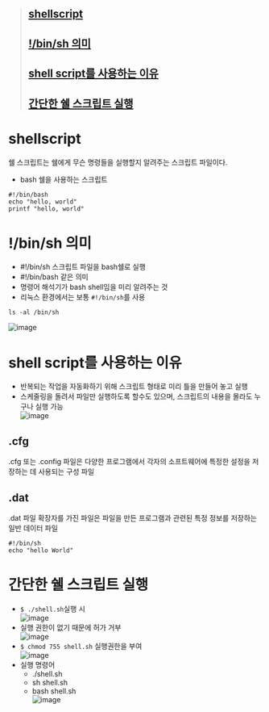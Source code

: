 >##  [shellscript ](#shellscript)
>##  [!/bin/sh 의미 ](#--bin-sh-의미)
>##  [shell script를 사용하는 이유 ](#shell-script-를-사용하는-이유)
>##  [간단한 쉘 스크립트 실행 ](#간단한-쉘-스크립트-실행)


# shellscript
쉘 스크립트는 쉘에게 무슨 명령들을 실행할지 알려주는 스크립트 파일이다.
- bash 쉘을 사용하는 스크립트
```shell
#!/bin/bash    
echo "hello, world"
printf "hello, world"
```
# !/bin/sh 의미
- #!/bin/sh 스크립트 파일을 bash쉘로 실행
- #!/bin/bash 같은 의미
- 명령어 해석기가 bash shell임을 미리 알려주는 것
- 리눅스 환경에서는 보통 `#!/bin/sh`를 사용
```vi
ls -al /bin/sh
```
![image](https://user-images.githubusercontent.com/65120581/130381085-808cce19-fee8-4a0f-8162-7a58fcf8486b.png)


# shell script를 사용하는 이유
- 반복되는 작업을 자동화하기 위해 스크립트 형태로 미리 틀을 만들어 놓고 실행
- 스케줄링을 돌려서 파일만 실행하도록 할수도 있으며, 스크립트의 내용을 몰라도 누구나 실행 가능 <BR>
![image](https://user-images.githubusercontent.com/65120581/130382196-29b8f73c-d4ba-4b81-b76a-240d3676889e.png)

## .cfg
.cfg 또는 .config 파일은 다양한 프로그램에서 각자의 소프트웨어에 특정한 설정을 저장하는 데 사용되는 구성 파일
## .dat
.dat 파일 확장자를 가진 파일은 파일을 만든 프로그램과 관련된 특정 정보를 저장하는 일반 데이터 파일


```shell
#!/bin/sh
echo "hello World"

```

# 간단한 쉘 스크립트 실행
- `$ ./shell.sh`실행 시 <br>
![image](https://user-images.githubusercontent.com/65120581/130388871-0a31bc04-539b-4c55-876b-6534f972839f.png)
- 실행 권한이 없기 때문에 허가 거부 <br>
![image](https://user-images.githubusercontent.com/65120581/130388949-5fa1bf1d-a0cd-4dff-a431-47e5e53ef650.png)
- `$ chmod 755 shell.sh` 실행권한을 부여 <br>
![image](https://user-images.githubusercontent.com/65120581/130389019-c5be063a-84df-4bc0-8e5b-fd2917a5f69f.png)
- 실행 명령어
  - ./shell.sh
  - sh shell.sh
  - bash shell.sh  <br>
![image](https://user-images.githubusercontent.com/65120581/130390197-319ae40d-6bb9-413b-a85d-645ae7998d1f.png)


